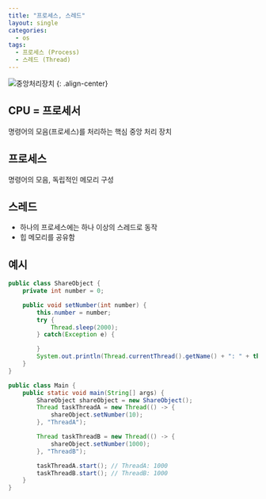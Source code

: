 ```yaml
---
title: "프로세스, 스레드"
layout: single
categories:
  - os
tags:
  - 프로세스 (Process)
  - 스레드 (Thread)
---
```


![중앙처리장치](https://github.com/user-attachments/assets/e2ac10dd-0316-4044-98c3-93d00e20de8d)
{: .align-center}

## CPU = 프로세서
명령어의 모음(프로세스)를 처리하는 핵심 중앙 처리 장치

## 프로세스
명령어의 모음, 독립적인 메모리 구성

## 스레드
- 하나의 프로세스에는 하나 이상의 스레드로 동작
- 힙 메모리를 공유함

## 예시
```java
public class ShareObject {
    private int number = 0;

    public void setNumber(int number) {
        this.number = number;
        try {
            Thread.sleep(2000);
        } catch(Exception e) {

        }
        System.out.println(Thread.currentThread().getName() + ": " + this.number);
    }
}

public class Main {
    public static void main(String[] args) {
        ShareObject shareObject = new ShareObject();
        Thread taskThreadA = new Thread(() -> {
            shareObject.setNumber(10);
        }, "ThreadA");

        Thread taskThreadB = new Thread(() -> {
            shareObject.setNumber(1000);
        }, "ThreadB");

        taskThreadA.start(); // ThreadA: 1000
        taskThreadB.start(); // ThreadB: 1000
    }
}
```

